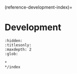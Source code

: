 (reference-development-index)=
# Development

```{toctree}
:hidden:
:titlesonly:
:maxdepth: 2
:glob:

*
*/index
